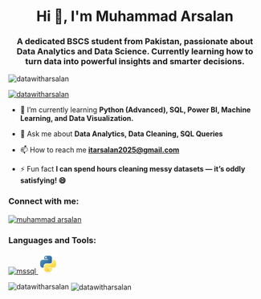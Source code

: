 <h1 align="center">Hi 👋, I'm Muhammad Arsalan</h1>
<h3 align="center">A dedicated BSCS student from Pakistan, passionate about Data Analytics and Data Science. Currently learning how to turn data into powerful insights and smarter decisions.</h3>

<p align="left"> <img src="https://komarev.com/ghpvc/?username=datawitharsalan&label=Profile%20views&color=0e75b6&style=flat" alt="datawitharsalan" /> </p>

<p align="left"> <a href="https://github.com/ryo-ma/github-profile-trophy"><img src="https://github-profile-trophy.vercel.app/?username=datawitharsalan" alt="datawitharsalan" /></a> </p>

- 🌱 I’m currently learning **Python (Advanced), SQL, Power BI, Machine Learning, and Data Visualization.**

- 💬 Ask me about **Data Analytics, Data Cleaning, SQL Queries**

- 📫 How to reach me **itarsalan2025@gmail.com**

- ⚡ Fun fact **I can spend hours cleaning messy datasets — it’s oddly satisfying! 😄**

<h3 align="left">Connect with me:</h3>
<p align="left">
<a href="https://linkedin.com/in/muhammad arsalan" target="blank"><img align="center" src="https://raw.githubusercontent.com/rahuldkjain/github-profile-readme-generator/master/src/images/icons/Social/linked-in-alt.svg" alt="muhammad arsalan" height="30" width="40" /></a>
</p>

<h3 align="left">Languages and Tools:</h3>
<p align="left"> <a href="https://www.microsoft.com/en-us/sql-server" target="_blank" rel="noreferrer"> <img src="https://www.svgrepo.com/show/303229/microsoft-sql-server-logo.svg" alt="mssql" width="40" height="40"/> </a> <a href="https://www.python.org" target="_blank" rel="noreferrer"> <img src="https://raw.githubusercontent.com/devicons/devicon/master/icons/python/python-original.svg" alt="python" width="40" height="40"/> </a> </p>

<p><img align="left" src="https://github-readme-stats.vercel.app/api/top-langs?username=datawitharsalan&show_icons=true&locale=en&layout=compact" alt="datawitharsalan" /></p>

<p>&nbsp;<img align="center" src="https://github-readme-stats.vercel.app/api?username=datawitharsalan&show_icons=true&locale=en" alt="datawitharsalan" /></p>
